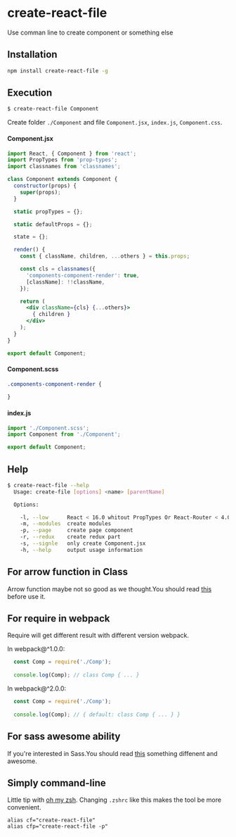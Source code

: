 # create-react-file
Use comman line to create component or something else

## Installation

```sh
npm install create-react-file -g
```

## Execution

```sh
$ create-react-file Component
```

Create folder `./Component` and file `Component.jsx`, `index.js`, `Component.css`.

#### Component.jsx

```jsx
import React, { Component } from 'react';
import PropTypes from 'prop-types';
import classnames from 'classnames';

class Component extends Component {
  constructor(props) {
    super(props);
  }

  static propTypes = {};

  static defaultProps = {};

  state = {};

  render() {
    const { className, children, ...others } = this.props;

    const cls = classnames({
      'components-component-render': true,
      [className]: !!className,
    });

    return (
      <div className={cls} {...others}>
        { children }
      </div>
    );
  }
}

export default Component;
```

#### Component.scss

```scss
.components-component-render {
  
}
```

#### index.js

```js
import './Component.scss';
import Component from './Component';

export default Component;
```

## Help

```sh
$ create-react-file --help
  Usage: create-file [options] <name> [parentName]

  Options:

    -l, --low      React < 16.0 whitout PropTypes Or React-Router < 4.0
    -m, --modules  create modules
    -p, --page     create page component
    -r, --redux    create redux part
    -s, --signle   only create Component.jsx
    -h, --help     output usage information
```

## For arrow function in Class

Arrow function maybe not so good as we thought.You should read [this](https://medium.com/@charpeni/arrow-functions-in-class-properties-might-not-be-as-great-as-we-think-3b3551c440b1) before use it.

## For require in webpack

Require will get different result with different version webpack.

In webpack@^1.0.0:

```js
  const Comp = require('./Comp');
  
  console.log(Comp); // class Comp { ... }
```

In webpack@^2.0.0:

```js
  const Comp = require('./Comp');
  
  console.log(Comp); // { default: class Comp { ... } }
```

## For sass awesome ability

If you're interested in Sass.You should read [this](https://gist.github.com/jslegers/9805919) something diffenent and awesome. 

## Simply command-line

Little tip with [oh my zsh](http://ohmyz.sh).
Changing `.zshrc` like this makes the tool be more convenient.

```
alias cf="create-react-file"
alias cfp="create-react-file -p"
```
